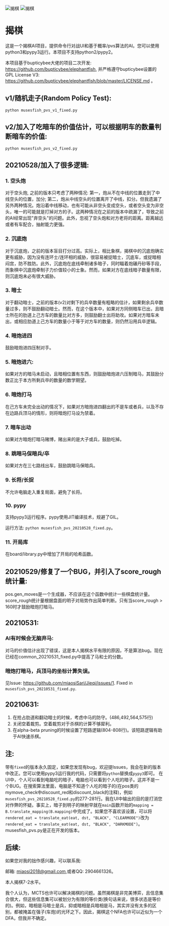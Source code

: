![揭棋](https://img.shields.io/badge/Jieqi-python3-brightgreen)
![揭棋](https://img.shields.io/badge/Jieqi-pypy3-blue)

# 揭棋

这是一个揭棋AI项目，提供命令行对战UI和基于概率/pvs算法的AI。您可以使用python3和pypy3运行。本项目不支持python2/pypy2。

本项目基于bupticybee大佬的项目二次开发: https://github.com/bupticybee/elephantfish, 并严格遵守bupticybee设置的GPL License V3: https://github.com/bupticybee/elephantfish/blob/master/LICENSE.md 。

## v1/随机走子(Random Policy Test): 
`python musesfish_pvs_v1_fixed.py`

## v2/加入了吃暗车的价值估计，可以根据明车的数量判断暗车的价值: 

`python musesfish_pvs_v2_fixed.py`

## 20210528/加入了很多逻辑:

### 1. 空头炮

对于空头炮, 之前的版本只考虑了两种情况: 第一，炮从不在中线的位置走到了中线空头的位置，加分; 第二，炮从中线空头的位置离开了中线，扣分。但我遗漏了另外两种情况。炮沿着中线移动，也有可能从非空头变成空头，或者空头变为非空头，唯一的可能就是打掉对方的子。这两种情况在之前的版本中疏漏了，导致之前的AI经常出现"弃空头"的问题。此外，忽视了空头炮和对方老将的距离。距离越远或者有车配合，抽射能力更强。

### 2. 沉底炮

对于沉底炮，之前的版本盲目打分过高。实际上，相比象棋，揭棋中的沉底炮确实更有威胁，因为没有连环士/连环相的威胁，很容易被捉暗士，沉底车，或捉暗相闷宫，防不胜防。此外，沉底炮在底线牵制诸多暗子，同时瞄着炮碾丹砂等手段，而象棋中沉底炮牵制子力价值较小的士象。然而，如果对方在底线暗子数量有限，则沉底炮未必有很大威胁。

### 3. 暗士

对于翻动暗士，之前的版本(v2)对剩下的兵卒数量有粗略的估计，如果剩余兵卒数量过多，则不鼓励翻动暗士。然而，在这个版本中，如果对方同侧暗车已出，且暗士所在的肋道上己方车的数量比对方多，则鼓励翻士出将助攻。如果对方暗车未出，或相应肋道上己方车的数量小于等于对方车的数量，则仍然沿用兵卒逻辑。

### 4. 暗炮进四

鼓励暗炮进四压制对手。

### 5. 暗炮进六:

如果对方的暗马未启动，且暗相位置有东西，则鼓励暗炮进六压制暗马，其鼓励分数正比于本方所剩兵卒的数量的数学期望。

### 6. 暗炮打马

在己方车未完全出动的情况下，如果对方暗炮进四翻出的不是车或者兵，以及不存在边路兵顶马的情形，则将暗炮打马设为禁着。

### 7. 暗车出动

如果对方暗炮打暗马赌博，赌出来的是大子或兵，鼓励吃掉。

### 8. 跳暗马保暗兵/卒

如果对方在三七路线出车，鼓励跳暗马保暗兵。

### 9. 长将/长捉

不允许电脑走入重复局面，避免了长将。

### 10. pypy

支持pypy3运行程序。pypy使用JIT编译技术，规避了GIL。

运行方法: `python musesfish_pvs_20210528_fixed.py`。

### 11. 开局库

在board/library.py中增加了开局的哈希函数。

## 20210529/修复了一个BUG，并引入了score_rough统计量:

pos.gen_moves是一个生成器，不应该在这个函数中统计一些棋盘统计量。score_rough统计量根据盘面的明子对局势作出简单判断。只有当score_rough > 160时才鼓励暗炮打暗马。

## 20210531: 

### AI有时候会无脑弃马:

对马的价值估计出现了错误，这是本人揭棋水平有限的原因，不是算法bug。现在已经在common_20210531_fixed.py中提高了马和士的分数。

### 暗炮打暗马，兵顶马的坐标计算失误。

见Issue: https://github.com/miaosiSari/Jieqi/issues/1. 
Fixed in `musesfish_pvs_20210531_fixed.py`.

## 20210631:

1. 在抢占肋道和翻动暗士的时候，考虑中马的防守。(486,492,564,575行)
2. 关闭空着裁剪。空着裁剪对于杀棋的计算不够犀利。
3. 在alpha-beta pruning的时候设置了短路逻辑(804-808行)。该短路逻辑有助于AI快速杀棋。

## 注:
带有`fixed`的版本永久固定，如果您发现有bug，欢迎提Issues，我会在新的版本中改正。您可以使用pypy3运行我的代码，只需要将`python`替换成`pypy3`即可。
在UI中，个人可以看到电脑吃的暗子，电脑也可以看到个人吃的暗子。这并不是一个BUG。在搜索算法里面，电脑是不知道个人吃的暗子的(在pos类的mymove_check中discount_red和discount_black的注释)，例如`musesfish_pvs_20210528_fixed.py`的277-281行。我在UI中输出的目的是打消您对作弊的怀疑。事实上，暗子到明子的映射早就在`main`函数开始的`mapping = B.translate_mapping(B.mapping)`中完成了。如果您不喜欢该设置，可以将`rendered_eat = translate_eat(eat, dst, "BLACK", "CLEARMODE")`改为`rendered_eat = translate_eat(eat, dst, "BLACK", "DARKMODE")`。musesfish_pvs.py是正在开发的版本。

## 后续:
如果您对我的拙作感兴趣，可以联系我:

邮箱: miaosi2018@gmail.com,或者QQ: 2904661326。

本人揭棋7-2水平。

我个人认为，MCTS也许可以解决揭棋的问题。虽然揭棋是非完美博弈，且信息集合很大，但这些信息集可以被划分为有限的等价类(换句话来说，很多状态是等价的)。例如，暗相是马暗士是兵，抑或暗相是兵暗相是马，其实并没有太多的区别，都被掩盖在强子(车炮)的光环之下。因此，揭棋这个NFA也许可以近似为一个DFA，但我并不确定。
